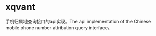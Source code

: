 # xqvant
手机归属地查询接口的api实现。The api implementation of the Chinese mobile phone number attribution query interface。
